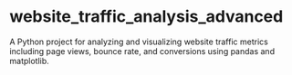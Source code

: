# website_traffic_analysis_advanced
A Python project for analyzing and visualizing website traffic metrics including page views, bounce rate, and conversions using pandas and matplotlib.

